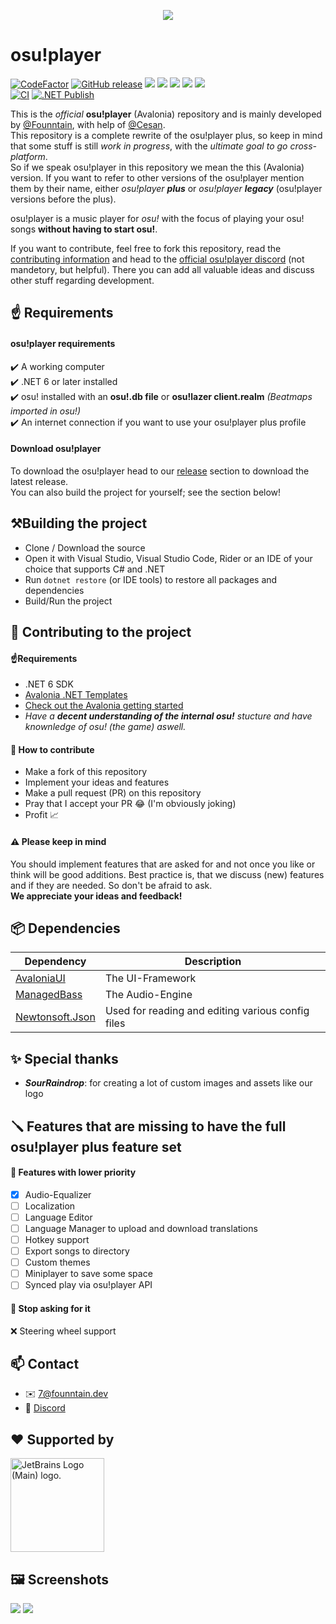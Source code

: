 <p align="center">
    <img src="https://7.founntain.dev/IY26BPcE.png" />
</P>

# osu!player
[![CodeFactor](https://www.codefactor.io/repository/github/osu-player/osuplayer/badge)](https://www.codefactor.io/repository/github/osu-player/osuplayer)
[![GitHub release](https://img.shields.io/github/release-pre/founntain/osuplayer.svg)](https://github.com/founntain/osuplayer/releases/latest)
![](https://img.shields.io/github/languages/code-size/founntain/osuplayer)
![](https://img.shields.io/github/repo-size/founntain/osuplayer)
![](https://img.shields.io/tokei/lines/github/founntain/osuplayer)
![](https://img.shields.io/github/issues/Founntain/osuplayer?color=red)
![](https://img.shields.io/github/contributors/founntain/osuplayer?color=blueviolet)  
[![CI](https://github.com/osu-player/osuplayer/actions/workflows/dotnet.yml/badge.svg?branch=master)](https://github.com/osu-player/osuplayer/actions/workflows/dotnet.yml)
[![.NET Publish](https://github.com/osu-player/osuplayer/actions/workflows/dotnet-publish.yml/badge.svg)](https://github.com/osu-player/osuplayer/actions/workflows/dotnet-publish.yml)


This is the *official* **osu!player** (Avalonia) repository and is mainly developed by [@Founntain](https://github.com/Founntain), with help of [@Cesan](https://github.com/Cesan).  
This repository is a complete rewrite of the osu!player plus, so keep in mind that some stuff is still *work in progress*, with the *ultimate goal to go cross-platform*.  
So if we speak osu!player in this repository we mean the this (Avalonia) version. If you want to refer to other versions of the osu!player mention them by their name, either *osu!player **plus*** or *osu!player **legacy*** (osu!player versions before the plus).  
 
osu!player is a music player for *osu!* with the focus of playing your osu! songs **without having to start osu!**.

If you want to contribute, feel free to fork this repository, read the [contributing information](https://github.com/Founntain/osuplayer.git) and head to the [official osu!player discord](https://discord.gg/RJQSc5B) (not mandetory, but helpful). There you can add all valuable ideas and discuss other stuff regarding development.

## ☝️ Requirements

#### osu!player requirements
✔️ A working computer  
✔️ .NET 6 or later installed  
✔️ osu! installed with an **osu!.db file** or **osu!lazer client.realm** *(Beatmaps imported in osu!)*  
✔️ An internet connection if you want to use your osu!player plus profile

#### Download osu!player
To download the osu!player head to our [release](https://github.com/Founntain/osuplayer/releases) section to download the latest release.  
You can also build the project for yourself; see the section below!

## ⚒️Building the project
 - Clone / Download the source
 - Open it with Visual Studio, Visual Studio Code, Rider or an IDE of your choice that supports C# and .NET
 - Run `dotnet restore` (or IDE tools) to restore all packages and dependencies
 - Build/Run the project

## 👋 Contributing to the project
#### ☝️Requirements
 - .NET 6 SDK
 - [Avalonia .NET Templates](https://github.com/AvaloniaUI/avalonia-dotnet-templates)
 - [Check out the Avalonia getting started](https://github.com/AvaloniaUI/Avalonia#-getting-started)
 - *Have a **decent understanding of the internal osu!** stucture and have knownledge of osu! (the game) aswell.*

#### 🚀 How to contribute
 - Make a fork of this repository
 - Implement your ideas and features
 - Make a pull request (PR) on this repository
 - Pray that I accept your PR 😂 (I'm obviously joking)
 - Profit 📈

#### ⚠️ Please keep in mind
You should implement features that are asked for and not once you like or think will be good additions.
Best practice is, that we discuss (new) features and if they are needed. So don't be afraid to ask.  
**We appreciate your ideas and feedback!**

## 📦 Dependencies
| Dependency                                                   | Description                                       |
|--------------------------------------------------------------|---------------------------------------------------|
| [AvaloniaUI](https://github.com/AvaloniaUI/Avalonia)         | The UI-Framework                                  |
| [ManagedBass](https://github.com/ManagedBass/ManagedBass)    | The Audio-Engine                                  |
| [Newtonsoft.Json](https://www.newtonsoft.com/json)           | Used for reading and editing various config files |

## ✨ Special thanks
- ***SourRaindrop***: for creating a lot of custom images and assets like our logo

## 🪛 Features that are missing to have the full osu!player plus feature set

#### 🔧 Features with lower priority
- [x] Audio-Equalizer 
- [ ] Localization 
- [ ] Language Editor 
- [ ] Language Manager to upload and download translations   
- [ ] Hotkey support  
- [ ] Export songs to directory  
- [ ] Custom themes 
- [ ] Miniplayer to save some space  
- [ ] Synced play via osu!player API  

#### 🎱 Stop asking for it
❌ Steering wheel support

## 📫 Contact
- ✉️ 7@founntain.dev
- 📣 [Discord](https://discord.gg/RJQSc5B)

## ❤️ Supported by
<img width=150 height=150 src="https://resources.jetbrains.com/storage/products/company/brand/logos/jb_beam.png" alt="JetBrains Logo (Main) logo.">

## 🖼️ Screenshots

![](https://7.founntain.dev/xR5yZCvY.png)
![](https://7.founntain.dev/JZvjRNY4.png)
